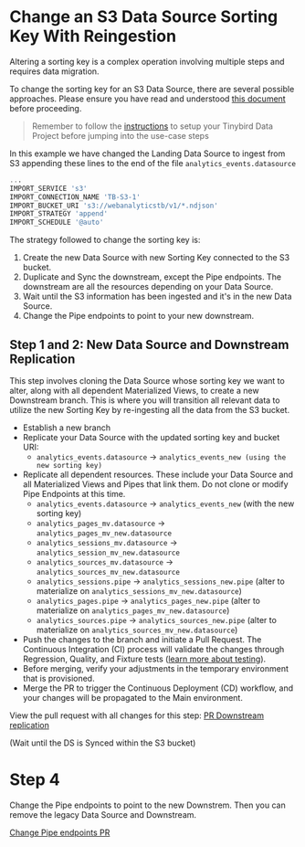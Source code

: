 # Change an S3 Data Source Sorting Key With Reingestion

Altering a sorting key is a complex operation involving multiple steps and requires data migration.

To change the sorting key for an S3 Data Source, there are several possible approaches. Please ensure you have read and understood [this document](../S3_changing_landing_datasource.md) before proceeding.

> Remember to follow the [instructions](../README.md) to setup your Tinybird Data Project before jumping into the use-case steps

In this example we have changed the Landing Data Source to ingest from S3 appending these lines to the end of the file `analytics_events.datasource`

```sql
... 
IMPORT_SERVICE 's3'
IMPORT_CONNECTION_NAME 'TB-S3-1'
IMPORT_BUCKET_URI 's3://webanalyticstb/v1/*.ndjson'
IMPORT_STRATEGY 'append'
IMPORT_SCHEDULE '@auto'
```

The strategy followed to change the sorting key is:
1. Create the new Data Source with new Sorting Key connected to the S3 bucket. 
2. Duplicate and Sync the downstream, except the Pipe endpoints. The downstream are all the resources depending on your Data Source.
3. Wait until the S3 information has been ingested and it's in the new Data Source.
4. Change the Pipe endpoints to point to your new downstream.

## Step 1 and 2: New Data Source and Downstream Replication
This step involves cloning the Data Source whose sorting key we want to alter, along with all dependent Materialized Views, to create a new Downstream branch. This is where you will transition all relevant data to utilize the new Sorting Key by re-ingesting all the data from the S3 bucket.

- Establish a new branch
- Replicate your Data Source with the updated sorting key and bucket URI:
  - `analytics_events.datasource` -> `analytics_events_new (using the new sorting key)`
- Replicate all dependent resources. These include your Data Source and all Materialized Views and Pipes that link them. Do not clone or modify Pipe Endpoints at this time.
  - `analytics_events.datasource` -> `analytics_events_new` (with the new sorting key)
  - `analytics_pages_mv.datasource` -> `analytics_pages_mv_new.datasource`
  - `analytics_sessions_mv.datasource` -> `analytics_session_mv_new.datasource`
  - `analytics_sources_mv.datasource` -> `analytics_sources_mv_new.datasource`
  - `analytics_sessions.pipe` -> `analytics_sessions_new.pipe` (alter to materialize on `analytics_sessions_mv_new.datasource`)
  - `analytics_pages.pipe` -> `analytics_pages_new.pipe` (alter to materialize on `analytics_pages_mv_new.datasource`)
  - `analytics_sources.pipe` -> `analytics_sources_new.pipe` (alter to materialize on `analytics_sources_mv_new.datasource`)
- Push the changes to the branch and initiate a Pull Request. The Continuous Integration (CI) process will validate the changes through Regression, Quality, and Fixture tests ([learn more about testing](https://www.tinybird.co/docs/guides/implementing-test-strategies.html)). 
- Before merging, verify your adjustments in the temporary environment that is provisioned.
- Merge the PR to trigger the Continuous Deployment (CD) workflow, and your changes will be propagated to the Main environment.

View the pull request with all changes for this step: [PR Downstream replication](https://github.com/tinybirdco/use-case-examples/pull/97)

(Wait until the DS is Synced within the S3 bucket)

# Step 4

Change the Pipe endpoints to point to the new Downstrem. Then you can remove the legacy Data Source and Downstream.

[Change Pipe endpoints PR](https://github.com/tinybirdco/use-case-examples/pull/98)